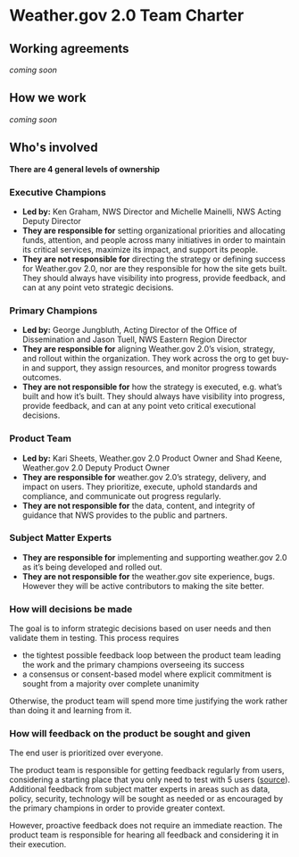 # Weather.gov 2.0 Team Charter

## Working agreements
_coming soon_

## How we work
_coming soon_

## Who's involved

**There are 4 general levels of ownership**

### Executive Champions
  - **Led by:** Ken Graham, NWS Director and Michelle Mainelli, NWS Acting Deputy Director
  - **They are responsible for** setting organizational priorities and allocating funds, attention, and people across many initiatives in order to maintain its critical services, maximize its impact, and support its people.
  - **They are not responsible for** directing the strategy or defining success for Weather.gov 2.0, nor are they responsible for how the site gets built. They should always have visibility into progress, provide feedback, and can at any point veto strategic decisions.

### Primary Champions
  - **Led by:** George Jungbluth, Acting Director of the Office of Dissemination and Jason Tuell, NWS Eastern Region Director
  - **They are responsible for** aligning Weather.gov 2.0’s vision, strategy, and rollout within the organization. They work across the org to get buy-in and support, they assign resources, and monitor progress towards outcomes.
  - **They are not responsible for** how the strategy is executed, e.g. what’s built and how it’s built. They should always have visibility into progress, provide feedback, and can at any point veto critical executional decisions.

### Product Team
  - **Led by:** Kari Sheets, Weather.gov 2.0 Product Owner and Shad Keene, Weather.gov 2.0 Deputy Product Owner
  - **They are responsible for** weather.gov 2.0’s strategy, delivery, and impact on users. They prioritize, execute, uphold standards and compliance, and communicate out progress regularly.
  - **They are not responsible for** the data, content, and integrity of guidance that NWS provides to the public and partners. 

### Subject Matter Experts
  - **They are responsible for** implementing and supporting weather.gov 2.0 as it’s being developed and rolled out.
  - **They are not responsible for** the weather.gov site experience, bugs. However they will be active contributors to making the site better.

### How will decisions be made
The goal is to inform strategic decisions based on user needs and then validate them in testing. This process requires 
  - the tightest possible feedback loop between the product team leading the work and the primary champions overseeing its success 
  - a consensus or consent-based model where explicit commitment is sought from a majority over complete unanimity

Otherwise, the product team will spend more time justifying the work rather than doing it and learning from it.

### How will feedback on the product be sought and given
The end user is prioritized over everyone. 

The product team is responsible for getting feedback regularly from users, considering a starting place that you only need to test with 5 users ([source](https://www.nngroup.com/articles/why-you-only-need-to-test-with-5-users/)). Additional feedback from subject matter experts in areas such as data, policy, security, technology will be sought as needed or as encouraged by the primary champions in order to provide greater context.

However, proactive feedback does not require an immediate reaction. The product team is responsible for hearing all feedback and considering it in their execution.
